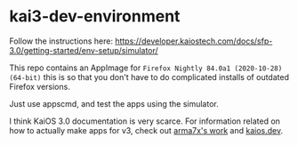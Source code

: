 # kai3-dev-environment

Follow the instructions here:
https://developer.kaiostech.com/docs/sfp-3.0/getting-started/env-setup/simulator/

This repo contains an AppImage for `Firefox Nightly 84.0a1 (2020-10-28) (64-bit)` this is so that you don't have to do complicated installs of outdated Firefox versions.

Just use appscmd, and test the apps using the simulator.

I think KaiOS 3.0 documentation is very scarce. For information related on how to actually make apps for v3, check out [arma7x's work](https://github.com/arma7x/) and [kaios.dev](https://kaios.dev/).
